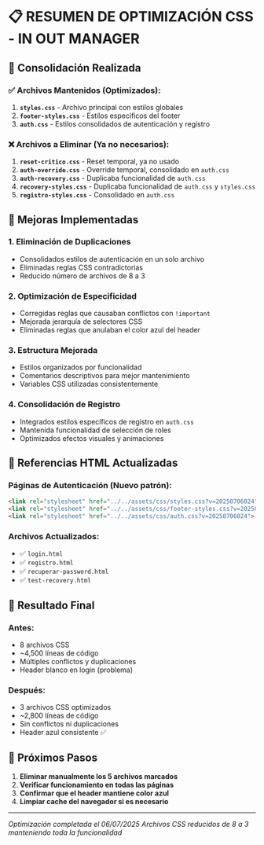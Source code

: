 # 📋 RESUMEN DE OPTIMIZACIÓN CSS - IN OUT MANAGER

## 🔧 Consolidación Realizada

### ✅ Archivos Mantenidos (Optimizados):
1. **`styles.css`** - Archivo principal con estilos globales
2. **`footer-styles.css`** - Estilos específicos del footer  
3. **`auth.css`** - Estilos consolidados de autenticación y registro

### ❌ Archivos a Eliminar (Ya no necesarios):
1. **`reset-critico.css`** - Reset temporal, ya no usado
2. **`auth-override.css`** - Override temporal, consolidado en `auth.css`
3. **`auth-recovery.css`** - Duplicaba funcionalidad de `auth.css`
4. **`recovery-styles.css`** - Duplicaba funcionalidad de `auth.css` y `styles.css`
5. **`registro-styles.css`** - Consolidado en `auth.css`

## 🚀 Mejoras Implementadas

### 1. **Eliminación de Duplicaciones**
- Consolidados estilos de autenticación en un solo archivo
- Eliminadas reglas CSS contradictorias
- Reducido número de archivos de 8 a 3

### 2. **Optimización de Especificidad**
- Corregidas reglas que causaban conflictos con `!important`
- Mejorada jerarquía de selectores CSS
- Eliminadas reglas que anulaban el color azul del header

### 3. **Estructura Mejorada**
- Estilos organizados por funcionalidad
- Comentarios descriptivos para mejor mantenimiento
- Variables CSS utilizadas consistentemente

### 4. **Consolidación de Registro**
- Integrados estilos específicos de registro en `auth.css`
- Mantenida funcionalidad de selección de roles
- Optimizados efectos visuales y animaciones

## 📝 Referencias HTML Actualizadas

### Páginas de Autenticación (Nuevo patrón):
```html
<link rel="stylesheet" href="../../assets/css/styles.css?v=20250706024">
<link rel="stylesheet" href="../../assets/css/footer-styles.css?v=20250706024">
<link rel="stylesheet" href="../../assets/css/auth.css?v=20250706024">
```

### Archivos Actualizados:
- ✅ `login.html`
- ✅ `registro.html` 
- ✅ `recuperar-password.html`
- ✅ `test-recovery.html`

## 🎯 Resultado Final

### Antes:
- 8 archivos CSS
- ~4,500 líneas de código
- Múltiples conflictos y duplicaciones
- Header blanco en login (problema)

### Después:
- 3 archivos CSS optimizados
- ~2,800 líneas de código
- Sin conflictos ni duplicaciones
- Header azul consistente ✅

## 🔄 Próximos Pasos

1. **Eliminar manualmente los 5 archivos marcados**
2. **Verificar funcionamiento en todas las páginas**
3. **Confirmar que el header mantiene color azul**
4. **Limpiar cache del navegador si es necesario**

---
*Optimización completada el 06/07/2025*
*Archivos CSS reducidos de 8 a 3 manteniendo toda la funcionalidad*
